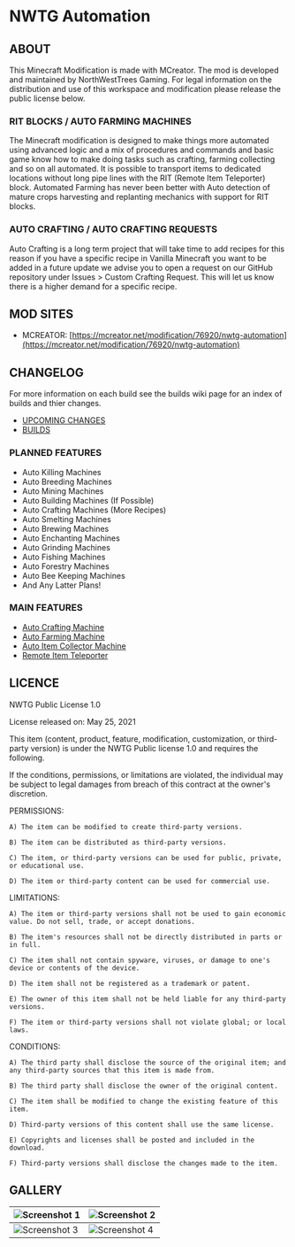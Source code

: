 # NWTG Automation

## ABOUT
This Minecraft Modification is made with MCreator. The mod is developed and maintained by NorthWestTrees Gaming. For legal information on the distribution and use of this workspace and modification please release the public license below.
    
### RIT BLOCKS / AUTO FARMING MACHINES
The Minecraft modification is designed to make things more automated using advanced logic and a mix of procedures and commands and basic game know how to make doing tasks such as crafting, farming collecting and so on all automated. It is possible to transport items to dedicated locations without long pipe lines with the RIT (Remote Item Teleporter) block. Automated Farming has never been better with Auto detection of mature crops harvesting and replanting mechanics with support for RIT blocks.
    
### AUTO CRAFTING / AUTO CRAFTING REQUESTS
Auto Crafting is a long term project that will take time to add recipes for this reason if you have a specific recipe in Vanilla Minecraft you want to be added in a future update we advise you to open a request on our GitHub repository under Issues > Custom Crafting Request. This will let us know there is a higher demand for a specific recipe.

## MOD SITES
- MCREATOR: [https://mcreator.net/modification/76920/nwtg-automation](https://mcreator.net/modification/76920/nwtg-automation)

## CHANGELOG
For more information on each build see the builds wiki page for an index of builds and thier changes.
- [UPCOMING CHANGES](https://github.com/northwesttrees-gaming/NWTG-Automation/wiki/Upcoming-Changes)
- [BUILDS](https://github.com/northwesttrees-gaming/NWTG-Automation/wiki/Builds)

### PLANNED FEATURES
- Auto Killing Machines
- Auto Breeding Machines
- Auto Mining Machines
- Auto Building Machines (If Possible)
- Auto Crafting Machines (More Recipes)
- Auto Smelting Machines
- Auto Brewing Machines
- Auto Enchanting Machines
- Auto Grinding Machines
- Auto Fishing Machines
- Auto Forestry Machines
- Auto Bee Keeping Machines
- And Any Latter Plans!

### MAIN FEATURES
- [Auto Crafting Machine](https://github.com/northwesttrees-gaming/NWTG-Automation/wiki/Auto-Crafting-Machine)
- [Auto Farming Machine](https://github.com/northwesttrees-gaming/NWTG-Automation/wiki/Auto-Farming-Machine)
- [Auto Item Collector Machine](https://github.com/northwesttrees-gaming/NWTG-Automation/wiki/Auto-Item-Collector-Machine)
- [Remote Item Teleporter](https://github.com/northwesttrees-gaming/NWTG-Automation/wiki/Remote-Item-Teleporter-Machine)

## LICENCE
NWTG Public License 1.0

License released on: May 25, 2021

This item (content, product, feature, modification, customization, or third-party version) is under the NWTG Public license 1.0 and requires the following.

If the conditions, permissions, or limitations are violated, the individual may be subject to legal damages from breach of this contract at the owner's discretion.

PERMISSIONS:

	A) The item can be modified to create third-party versions.

	B) The item can be distributed as third-party versions.

	C) The item, or third-party versions can be used for public, private, or educational use.

	D) The item or third-party content can be used for commercial use.

LIMITATIONS:
	
	A) The item or third-party versions shall not be used to gain economic value. Do not sell, trade, or accept donations.

	B) The item's resources shall not be directly distributed in parts or in full.

	C) The item shall not contain spyware, viruses, or damage to one's device or contents of the device.

	D) The item shall not be registered as a trademark or patent.

	E) The owner of this item shall not be held liable for any third-party versions.

	F) The item or third-party versions shall not violate global; or local laws.

CONDITIONS:

	A) The third party shall disclose the source of the original item; and any third-party sources that this item is made from.
	
	B) The third party shall disclose the owner of the original content.

	C) The item shall be modified to change the existing feature of this item.
	
	D) Third-party versions of this content shall use the same license.

	E) Copyrights and licenses shall be posted and included in the download.

	F) Third-party versions shall disclose the changes made to the item.

## GALLERY
| ![Screenshot 1](https://i.imgur.com/djDCGn3.png) | ![Screenshot 2](https://i.imgur.com/9lSsTqV.png) |
| --- | --- |
| ![Screenshot 3](https://i.imgur.com/FeNConG.png) | ![Screenshot 4](https://i.imgur.com/9Ne3whO.png) |
